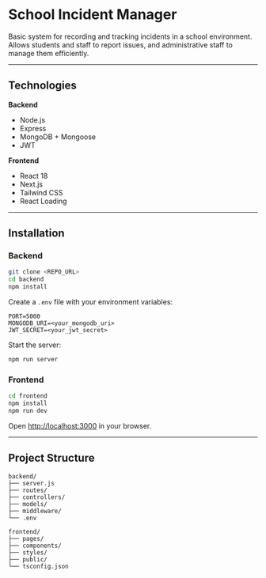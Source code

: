 # School Incident Manager

Basic system for recording and tracking incidents in a school environment. Allows students and staff to report issues, and administrative staff to manage them efficiently.

---

## Technologies

**Backend**

* Node.js
* Express
* MongoDB + Mongoose
* JWT

**Frontend**

* React 18
* Next.js
* Tailwind CSS
* React Loading

---

## Installation

### Backend

```bash
git clone <REPO_URL>
cd backend
npm install
```

Create a `.env` file with your environment variables:

```
PORT=5000
MONGODB_URI=<your_mongodb_uri>
JWT_SECRET=<your_jwt_secret>
```

Start the server:

```bash
npm run server
```

### Frontend

```bash
cd frontend
npm install
npm run dev
```

Open [http://localhost:3000](http://localhost:3000) in your browser.

---

## Project Structure

```
backend/
├── server.js
├── routes/
├── controllers/
├── models/
├── middleware/
└── .env

frontend/
├── pages/
├── components/
├── styles/
├── public/
└── tsconfig.json
```